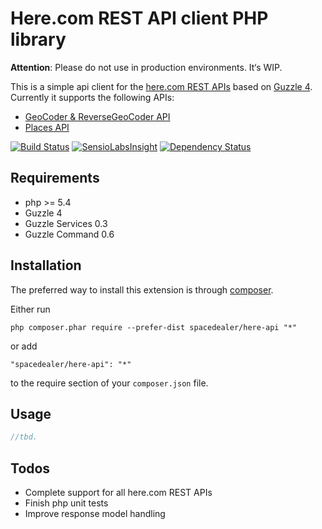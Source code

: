 # Here.com REST API client PHP library

**Attention**: Please do not use in production environments. It‘s WIP.

This is a simple api client for the [here.com REST APIs](https://developer.here.com/rest-apis) based on [Guzzle 4](http://docs.guzzlephp.org/en/guzzle4/).
Currently it supports the following APIs:

 - [GeoCoder & ReverseGeoCoder API](https://developer.here.com/rest-apis/documentation/geocoder)
 - [Places API](https://developer.here.com/rest-apis/documentation/places) 


[![Build Status](https://travis-ci.org/spacedealer/here-api.svg?branch=master)](https://travis-ci.org/spacedealer/here-api)
[![SensioLabsInsight](https://insight.sensiolabs.com/projects/2fa813b1-b431-416a-9005-860521b511cb/mini.png)](https://insight.sensiolabs.com/projects/2fa813b1-b431-416a-9005-860521b511cb)
[![Dependency Status](https://www.versioneye.com/user/projects/547335848101065acc000ac4/badge.svg)](https://www.versioneye.com/user/projects/547335848101065acc000ac4)

## Requirements

 - php >= 5.4
 - Guzzle 4
 - Guzzle Services 0.3
 - Guzzle Command 0.6

## Installation

The preferred way to install this extension is through [composer](http://getcomposer.org/download/).

Either run

```
php composer.phar require --prefer-dist spacedealer/here-api "*"
```

or add

```
"spacedealer/here-api": "*"
```

to the require section of your `composer.json` file.


## Usage

```php
//tbd.
```

## Todos

 - Complete support for all here.com REST APIs
 - Finish php unit tests
 - Improve response model handling
